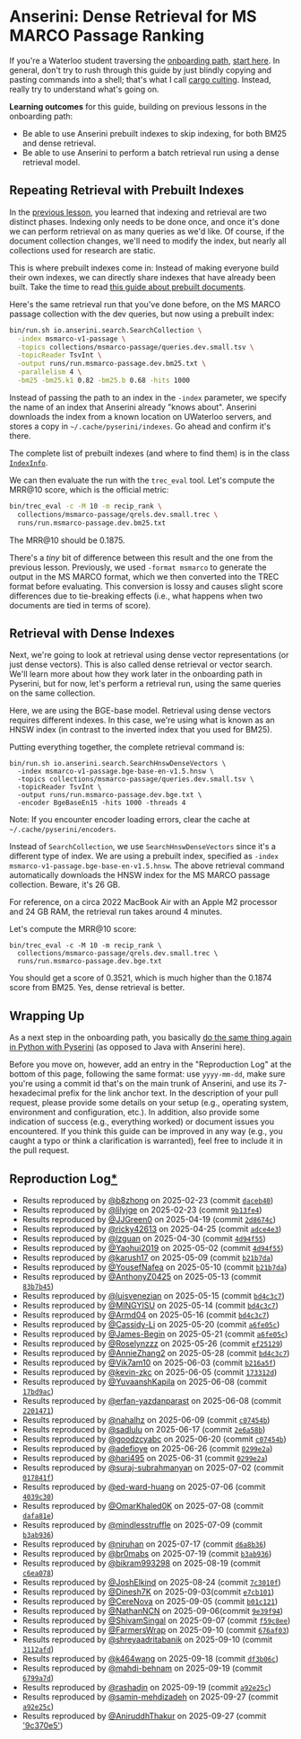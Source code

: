 # Anserini: Dense Retrieval for MS MARCO Passage Ranking

If you're a Waterloo student traversing the [onboarding path](https://github.com/lintool/guide/blob/master/ura.md), [start here](start-here.md).
In general, don't try to rush through this guide by just blindly copying and pasting commands into a shell;
that's what I call [cargo culting](https://en.wikipedia.org/wiki/Cargo_cult_programming).
Instead, really try to understand what's going on.

**Learning outcomes** for this guide, building on previous lessons in the onboarding path:

+ Be able to use Anserini prebuilt indexes to skip indexing, for both BM25 and dense retrieval.
+ Be able to use Anserini to perform a batch retrieval run using a dense retrieval model.

## Repeating Retrieval with Prebuilt Indexes

In the [previous lesson](experiments-msmarco-passage.md), you learned that indexing and retrieval are two distinct phases.
Indexing only needs to be done once, and once it's done we can perform retrieval on as many queries as we'd like.
Of course, if the document collection changes, we'll need to modify the index, but nearly all collections used for research are static.

This is where prebuilt indexes come in:
Instead of making everyone build their own indexes, we can directly share indexes that have already been built.
Take the time to read [this guide about prebuilt documents](prebuilt-indexes.md).

Here's the same retrieval run that you've done before, on the MS MARCO passage collection with the dev queries, but now using a prebuilt index:

```bash
bin/run.sh io.anserini.search.SearchCollection \
  -index msmarco-v1-passage \
  -topics collections/msmarco-passage/queries.dev.small.tsv \
  -topicReader TsvInt \
  -output runs/run.msmarco-passage.dev.bm25.txt \
  -parallelism 4 \
  -bm25 -bm25.k1 0.82 -bm25.b 0.68 -hits 1000
```

Instead of passing the path to an index in the `-index` parameter, we specify the name of an index that Anserini already "knows about".
Anserini downloads the index from a known location on UWaterloo servers, and stores a copy in `~/.cache/pyserini/indexes`.
Go ahead and confirm it's there.

The complete list of prebuilt indexes (and where to find them) is in the class [`IndexInfo`](https://github.com/castorini/anserini/blob/master/src/main/java/io/anserini/index/IndexInfo.java).

We can then evaluate the run with the `trec_eval` tool.
Let's compute the MRR@10 score, which is the official metric:

```bash
bin/trec_eval -c -M 10 -m recip_rank \
  collections/msmarco-passage/qrels.dev.small.trec \
  runs/run.msmarco-passage.dev.bm25.txt
```

The MRR@10 should be 0.1875.

There's a _tiny_ bit of difference between this result and the one from the previous lesson.
Previously, we used `-format msmarco` to generate the output in the MS MARCO format, which we then converted into the TREC format before evaluating.
This conversion is lossy and causes slight score differences due to tie-breaking effects (i.e., what happens when two documents are tied in terms of score).

## Retrieval with Dense Indexes

Next, we're going to look at retrieval using dense vector representations (or just dense vectors).
This is also called dense retrieval or vector search.
We'll learn more about how they work later in the onboarding path in Pyserini, but for now, let's perform a retrieval run, using the same queries on the same collection.

Here, we are using the BGE-base model.
Retrieval using dense vectors requires different indexes.
In this case, we're using what is known as an HNSW index (in contrast to the inverted index that you used for BM25).

Putting everything together, the complete retrieval command is:

```
bin/run.sh io.anserini.search.SearchHnswDenseVectors \
  -index msmarco-v1-passage.bge-base-en-v1.5.hnsw \
  -topics collections/msmarco-passage/queries.dev.small.tsv \
  -topicReader TsvInt \
  -output runs/run.msmarco-passage.dev.bge.txt \
  -encoder BgeBaseEn15 -hits 1000 -threads 4
```

Note: If you encounter encoder loading errors, clear the cache at `~/.cache/pyserini/encoders`.

Instead of `SearchCollection`, we use `SearchHnswDenseVectors` since it's a different type of index.
We are using a prebuilt index, specified as `-index msmarco-v1-passage.bge-base-en-v1.5.hnsw`.
The above retrieval command automatically downloads the HNSW index for the MS MARCO passage collection.
Beware, it's 26 GB.

For reference, on a circa 2022 MacBook Air with an Apple M2 processor and 24 GB RAM, the retrieval run takes around 4 minutes.

Let's compute the MRR@10 score:

```
bin/trec_eval -c -M 10 -m recip_rank \
  collections/msmarco-passage/qrels.dev.small.trec \
  runs/run.msmarco-passage.dev.bge.txt
```

You should get a score of 0.3521, which is much higher than the 0.1874 score from BM25.
Yes, dense retrieval is better.


## Wrapping Up

As a next step in the onboarding path, you basically [do the same thing again in Python with Pyserini](https://github.com/castorini/pyserini/blob/master/docs/experiments-msmarco-passage.md) (as opposed to Java with Anserini here).

Before you move on, however, add an entry in the "Reproduction Log" at the bottom of this page, following the same format: use `yyyy-mm-dd`, make sure you're using a commit id that's on the main trunk of Anserini, and use its 7-hexadecimal prefix for the link anchor text.
In the description of your pull request, please provide some details on your setup (e.g., operating system, environment and configuration, etc.).
In addition, also provide some indication of success (e.g., everything worked) or document issues you encountered.
If you think this guide can be improved in any way (e.g., you caught a typo or think a clarification is warranted), feel free to include it in the pull request.

## Reproduction Log[*](reproducibility.md)

+ Results reproduced by [@b8zhong](https://github.com/b8zhong) on 2025-02-23 (commit [`daceb40`](https://github.com/castorini/anserini/commit/daceb4084c8e8103e3e86c81a8e0d597d409220e))
+ Results reproduced by [@lilyjge](https://github.com/lilyjge) on 2025-02-23 (commit [`9b13fe4`](https://github.com/castorini/anserini/commit/9b13fe488d3227ba3a271366210eadfed521d0f5))
+ Results reproduced by [@JJGreen0](https://github.com/JJGreen0) on 2025-04-19 (commit [`2d8674c`](https://github.com/castorini/anserini/commit/2d8674c0cd741e1c407e0ac7cce8ea38fdd0bb97))
+ Results reproduced by [@ricky42613](https://github.com/ricky42613) on 2025-04-25 (commit [`adce4e3`](https://github.com/castorini/anserini/commit/adce4e30cc9abce3dc2afdf2f6d7694a447a071a))
+ Results reproduced by [@lzguan](https://github.com/lzguan) on 2025-04-30 (commit [`4d94f55`](https://github.com/castorini/anserini/commit/4d94f5533d05f882a1677f84c5af5de078739be6))
+ Results reproduced by [@Yaohui2019](https://github.com/Yaohui2019) on 2025-05-02 (commit [`4d94f55`](https://github.com/castorini/anserini/commit/4d94f5533d05f882a1677f84c5af5de078739be6))
+ Results reproduced by [@karush17](https://github.com/karush17) on 2025-05-09 (commit [`b21b7da`](https://github.com/castorini/anserini/commit/b21b7da1141148df7f479f0c23ee4532d5c53838))
+ Results reproduced by [@YousefNafea](https://github.com/YousefNafea) on 2025-05-10 (commit [`b21b7da`](https://github.com/castorini/anserini/commit/b21b7da1141148df7f479f0c23ee4532d5c53838))
+ Results reproduced by [@AnthonyZ0425](https://github.com/AnthonyZ0425) on 2025-05-13 (commit [`83b7b45`](https://github.com/castorini/anserini/commit/83b7b45d36ffb114abe72a2db42800212bcec190))
+ Results reproduced by [@luisvenezian](https://github.com/luisvenezian) on 2025-05-15 (commit [`bd4c3c7`](https://github.com/castorini/pyserini/commit/74dce4f0fde6b82f22d3ba6a2a798ac4d8033f66))
+ Results reproduced by [@MINGYISU](https://github.com/MINGYISU) on 2025-05-14 (commit [`bd4c3c7`](https://github.com/castorini/anserini/commit/bd4c3c78823e26bf5ea2ae81a89ab69e1b630575))
+ Results reproduced by [@Armd04](https://github.com/Armd04) on 2025-05-16 (commit [`bd4c3c7`](https://github.com/castorini/anserini/commit/bd4c3c78823e26bf5ea2ae81a89ab69e1b630575))
+ Results reproduced by [@Cassidy-Li](https://github.com/Cassidy-Li) on 2025-05-20 (commit [`a6fe05c`](https://github.com/castorini/anserini/commit/a6fe05ccd6921c5241ea717146ac37ce1eabc8b2))
+ Results reproduced by [@James-Begin](https://github.com/James-Begin) on 2025-05-21 (commit [`a6fe05c`](https://github.com/castorini/anserini/commit/a6fe05ccd6921c5241ea717146ac37ce1eabc8b2))
+ Results reproduced by [@Roselynzzz](https://github.com/Roselynzzz) on 2025-05-26 (commit [`ef25129`](https://github.com/castorini/anserini/commit/ef2512948a40550f9ff1121ecb785fd74b3ebad4))
+ Results reproduced by [@AnnieZhang2](https://github.com/AnnieZhang2) on 2025-05-28 (commit [`bd4c3c7`](https://github.com/castorini/anserini/commit/bd4c3c78823e26bf5ea2ae81a89ab69e1b630575))
+ Results reproduced by [@Vik7am10](https://github.com/Vik7am10) on 2025-06-03 (commit [`b216a5f`](https://github.com/castorini/anserini/commit/b216a5f715f3a6e947389459fef3c2711b85b46e))
+ Results reproduced by [@kevin-zkc](https://github.com/kevin-zkc) on 2025-06-05 (commit [`173312d`](https://github.com/castorini/anserini/commit/173312d7798c343b3cc1d7a3988b213b044eda82))
+ Results reproduced by [@YuvaanshKapila](https://github.com/YuvaanshKapila) on 2025-06-08 (commit [`17bd9ac`](https://github.com/castorini/anserini/commit/17bd9acff9109589e6f9d3bfd0a7e867577930cd))
+ Results reproduced by [@erfan-yazdanparast](https://github.com/erfan-yazdanparast) on 2025-06-08 (commit [`2201471`](https://github.com/castorini/anserini/commit/22014714d2aa12229cfecdb87005f28db66f9caa))
+ Results reproduced by [@nahalhz](https://github.com/nahalhz) on 2025-06-09 (commit [`c07454b`](https://github.com/castorini/anserini/commit/c07454b7c64422789834314d97348907c8c66842))
+ Results reproduced by [@sadlulu](https://github.com/sadlulu) on 2025-06-17 (commit [`2e6a58b`](https://github.com/castorini/anserini/commit/2e6a58b0bae319e4eaaa026bdf81ab74f1ee8360))
+ Results reproduced by [@goodzcyabc](https://github.com/goodzcyabc) on 2025-06-20 (commit [`c07454b`](https://github.com/castorini/anserini/commit/c07454b7c64422789834314d97348907c8c66842))
+ Results reproduced by [@adefioye](https://github.com/adefioye) on 2025-06-26 (commit [`0299e2a`](https://github.com/castorini/anserini/commit/0299e2af610087ceb87331e6df0b9e0962a778df))
+ Results reproduced by [@hari495](https://github.com/hari495) on 2025-06-31 (commit [`0299e2a`](https://github.com/castorini/anserini/commit/0299e2af610087ceb87331e6df0b9e0962a778df))
+ Results reproduced by [@suraj-subrahmanyan](https://github.com/suraj-subrahmanyan) on 2025-07-02 (commit [`017841f`](https://github.com/castorini/anserini/commit/017841f33794508f760d26f58dedb5c770c1cbfc))
+ Results reproduced by [@ed-ward-huang](https://github.com/ed-ward-huang) on 2025-07-06 (commit [`4039c30`](https://github.com/castorini/anserini/commit/4039c3054c961e80dc1562899609396142bc869b))
+ Results reproduced by [@OmarKhaled0K](https://github.com/OmarKhaled0K) on 2025-07-08 (commit [`dafa81e`](https://github.com/castorini/anserini/commit/dafa81e63ff4f21479cf65357c157d9e9763b3d9))
+ Results reproduced by [@mindlesstruffle](https://github.com/mindlesstruffle) on 2025-07-09 (commit [`b3ab936`](https://github.com/castorini/anserini/commit/b3ab936b03e8af2e80be7bde861945c1920553f3))
+ Results reproduced by [@niruhan](https://github.com/niruhan) on 2025-07-17 (commit [`d6a8b36`](https://github.com/niruhan/anserini/commit/d6a8b36a6bc9a62b70d44412f6ebb2ca0bc709cd))
+ Results reproduced by [@br0mabs](https://github.com/br0mabs) on 2025-07-19 (commit [`b3ab936`](https://github.com/castorini/anserini/commit/b3ab936b03e8af2e80be7bde861945c1920553f3))
+ Results reproduced by [@bikram993298](https://github.com/bikram993298) on 2025-08-19 (commit [`c6ea078`](https://github.com/castorini/anserini/commit/c6ea078417e318e19fc868a5a911849067f80e10))
+ Results reproduced by [@JoshElkind](https://github.com/JoshElkind) on 2025-08-24 (commit [`7c3010f`](https://github.com/castorini/anserini/commit/7c3010fbda4618bea07ea372017e9e1e604f3d8b))
+ Results reproduced by [@Dinesh7K](https://github.com/Dinesh7K) on 2025-09-03(commit [`e7cb101`](https://github.com/castorini/anserini/commit/e7cb101ed451b3595c74c4502632aa708605fb07))
+ Results reproduced by [@CereNova](https://github.com/CereNova) on 2025-09-05 (commit [`b01c121`](https://github.com/castorini/anserini/commit/b01c1218aa199b8465327bc0be39bc7912642efb))
+ Results reproduced by [@NathanNCN](https://github.com/NathanNCN) on 2025-09-06(commit [`9e39f94`](https://github.com/castorini/anserini/commit/9e39f9463227b0100e0bbc4552895a394993754f))
+ Results reproduced by [@ShivamSingal](https://github.com/ShivamSingal) on 2025-09-07 (commit [`f59c8ee`](https://github.com/castorini/anserini/commit/f59c8ee05f5b61370874075c970f18c43ca41e37))
+ Results reproduced by [@FarmersWrap](https://github.com/FarmersWrap) on 2025-09-10 (commit [`676af03`](https://github.com/castorini/anserini/commit/676af034e8481d043880d22f8f2390ac56b8736d))
+ Results reproduced by [@shreyaadritabanik](https://github.com/shreyaadritabanik) on 2025-09-10 (commit [`3112afd`](https://github.com/castorini/anserini/commit/3112afd2eff0997b8fe6a3ad7ead20cd8f81ec09))
+ Results reproduced by [@k464wang](https://github.com/k464wang) on 2025-09-18 (commit [`df3b06c`](https://github.com/castorini/anserini/commit/df3b06c375f42b7ac85ef5d9edb74273428956e0))
+ Results reproduced by [@mahdi-behnam](https://github.com/mahdi-behnam) on 2025-09-19 (commit [`6799a7d`](https://github.com/castorini/anserini/commit/6799a7d5ebca4c332d38bcafbc3a9a938a38d7e2))
+ Results reproduced by [@rashadjn](https://github.com/rashadjn) on 2025-09-19 (commit [`a92e25c`](https://github.com/castorini/anserini/commit/a92e25c0775cec601776f15154f85d69dac62108))
+ Results reproduced by [@samin-mehdizadeh](https://github.com/samin-mehdizadeh) on 2025-09-27 (commit [`a92e25c`](https://github.com/castorini/anserini/commit/a92e25c0775cec601776f15154f85d69dac62108))
+ Results reproduced by [@AniruddhThakur](https://github.com/AniruddhThakur) on 2025-09-27 (commit ['9c370e5'](https://github.com/castorini/anserini/commit/9c370e52bc60bf2c8693c30cff74810bddd68ede))
